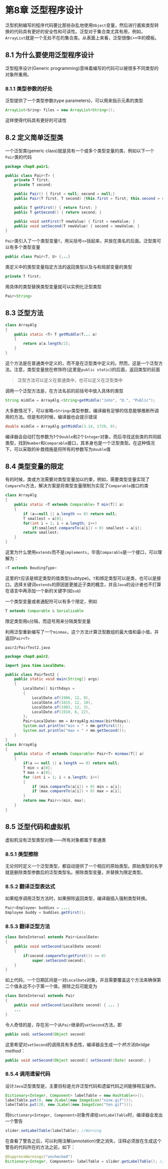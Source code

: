 # 第8章 泛型程序设计

泛型机制编写的程序代码要比那些杂乱地使用`Object`变量，然后进行酱紫类型转换的代码具有更好的安全性和可读性。泛型对于集合类尤其有用，例如，`ArrayList`就是一个无处不在的集合类。从表面上来看，泛型很像`C++`中的模板。

## 8.1 为什么要使用泛型程序设计

泛型程序设计(Generic programming)意味着编写的代码可以被很多不同类型的对象所重用。

### 8.1.1 类型参数的好处

泛型提供了一个类型参数(type parameters)，可以用来指示元素的类型

```java
ArrayList<Sring> files = new ArrayList<String>();
```

这样使得代码具有更好的可读性

## 8.2 定义简单泛型类

一个泛型类(generic class)就是具有一个或多个类型变量的类，例如以下一个`Pair`类的代码

```java
package chap8.pair1;

public class Pair<T> {
    private T first;
    private T second;

    public Pair() { first = null; second = null;}
    public Pair(T first, T second) {this.first = first; this.second = second;}

    public T getFirst() { return first; }
    public T getSecond() { return second; }

    public void setFirst(T newValue) { first = newValue; }
    public void setSecond(T newValue) { second = newValue; }
}
```

`Pair`类引入了一个类型变量`T`，用尖括号`<>`括起来，并放在类名的后面。泛型类可以有多个类型变量

```java
public class Pair<T, U> {...}
```

类定义中的类型变量指定方法的返回类型以及与和局部变量的类型

```java
private T first;
```

用具体的类型替换类型变量就可以实例化泛型类型

```java
Pair<String>
```

## 8.3 泛型方法

```java
class ArrayAlg
{
	public static <T> T getMiddle(T... a)
	{
		return a[a.length/2];
	}
}
```

这个方法是在普通类中定义的，而不是在泛型类中定义的。然而，这是一个泛型方法。注意，类型变量放在修饰符(这里是`public static`)的后面，返回类型的前面

> 泛型方法可以定义在普通类中，也可以定义在泛型类中

调用一个泛型方法是，在方法名前的前括号中放入具体的类型

```java
String middle = ArrayAlg.<String>getMiddle("Joho", "Q.", "Public");
```

大多数情况下，可以省略`<String>`类型参数，编译器有足够的信息能够推断所调用的方法。但是有的时候，编译器也会提示错误

```java
double middle = ArrayAlg.getMiddle(3.14, 1729, 0);
```

编译器会自动打包参数为1个`Double`和2个`Integer`对象，而后寻找这些类的共同超类型，找到`Number`和`Comparable`接口，其本身也是一个泛型类型。在这种情况下，可以采取的补救措施是将所有的参数写为`double`值

## 8.4 类型变量的限定

有的时候，类或方法需要对类型变量加以约束，例如，需要类型变量实现了`CompareTo`方法，解决方案是将类型变量限制为实现了`Comparable`接口的类

```java
class ArrayAlg
{
    public static <T extends Comparable> T min(T[] a)
    {
        if (a==null || a.length == 0) return null;
        T smallest = a[0];
        for(int i = 1; i < a.length; i++)
            if(smallest.compareTo(a[i]) > 0) smallest = a[i];
        return smallest;
    }
}
```

这里为什么使用`extends`而不是`implements`，毕竟`Comparable`是一个接口，可以理解为：

```java
<T extends BoudingType>
```

这里的`T`应该是绑定类型的值类型(subtype)。`T`和绑定类型可以是类，也可以是接口。选择关键词`extends`的原因是更接近子类的概念，并且`Java`的设计者也不打算在语言中再添加一个新的关键字(如`sub`)

一个类型变量或者通配符可以有多个限定，例如

```java
T extends Comparable & Serializable
```

限定类型用`&`分隔，而逗号用来分隔类型变量

利用泛型重新编写了一个`minmax`，这个方法计算泛型数组的最大值和最小值，并返回`Pair<T>`

`pair2/PairTest2.java`

```java
package chap8.pair2;

import java.time.LocalDate;

public class PairTest2 {
    public static void main(String[] args)
    {
        LocalDate[] birthdays = 
        {
            LocalDate.of(1906, 12, 9),
            LocalDate.of(1815, 12, 10),
            LocalDate.of(1903, 12, 3),
            LocalDate.of(1910, 6, 22),
        };
        Pair<LocalDate> mm = ArrayAlg.minmax(birthdays);
        System.out.println("min = " + mm.getFirst());
        System.out.println("max = " + mm.getSecond());
    }
}
class ArrayAlg
{
    public static <T extends Comparable> Pair<T> minmax(T[] a)
    {
        if(a == null || a.length == 0) return null;
        T min = a[0];
        T max = a[0];
        for (int i = 1; i < a.length; i++)
        {
            if (min.compareTo(a[i]) > 0) min = a[i];
            if (max.compareTo(a[i]) < 0) max = a[i];
        }
        return new Pair<>(min, max);
    }
}

```

## 8.5 泛型代码和虚拟机

虚拟机没有泛型类型对象——所有对象都属于普通类

### 8.5.1 类型擦除

无论何时定义一个泛型类型，都自动提供了一个相应的原始类型。原始类型的名字就是删除类型参数后的泛型类型名。擦除类型变量，并替换为限定类型。

### 8.5.2 翻译泛型表达式

如果程序调用泛型方法时，如果擦除返回类型，编译器插入强制类型转换。

```java
Pair<Employee> buddies = ...;
Employee buddy = buddies.getFirst();
```

### 8.5.3 翻译泛型方法

```java
class DateInterval extends Pair<LocalDate>
{
	public void setSecond(LocalDate second)
    {
        if(second.compareTo(getFirst()) >= 0)
            super.setSecond(second);
    }
}
```

如上代码，一个日期区间是一对`LocalDate`对象，并且需要覆盖这个方法来确保第二个值永远不小于第一个值，擦除之后可能变为

```java
class DateInterval extends Pair
{
    public void setSecond(LocalDate second) { ... }
    ...
}
```

 令人奇怪的是，存在另一个从`Pair`继承的`setSecond`方法，即

```java
public vodi setSecond(Object second)
```

这里希望对`setSecond`的调用具有多态性，编译器会生成一个*桥方法(bridge method*：

```java
public void setSecond(Object second){ setSecond((Date) second); }
```

### 8.5.4 调用遗留代码

设计`Java`泛型类型是，主要目标是允许泛型代码和遗留代码之间能够相互操作。

```java
Dictionary<Integer, Component> labelTable = new Hashtable<>();
labelTable.put(0, new JLabel(new ImageIcon("nine.gif")));
labelTable.put(20, new JLabel(new ImageIcon("ten.gif")));
```

将`Dictionary<Integer, Component>`对象传递给`setLabelTable`时，编译器会发出一个警告

```java
slider.setLabelTable(labelTable); //Warning
```

在查看了警告之后，可以利用注解(annotation)使之消失，注释必须放在生成这个警告的代码所在的方法之前，如下：

```java
@SuppressWarnings("unchecked")
Dictionary<Integer, Components> labelTable = slider.getLabelTable(); // No warning
```



